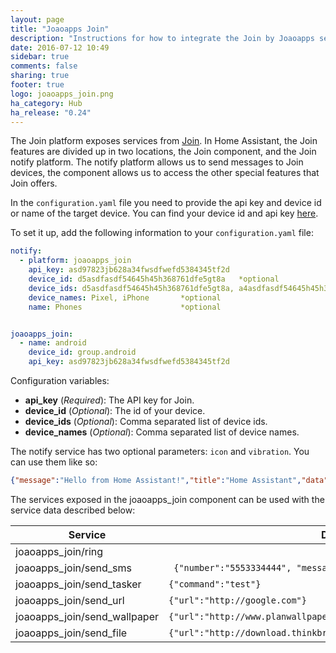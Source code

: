 ```yaml
---
layout: page
title: "Joaoapps Join"
description: "Instructions for how to integrate the Join by Joaoapps service within Home Assistant."
date: 2016-07-12 10:49
sidebar: true
comments: false
sharing: true
footer: true
logo: joaoapps_join.png
ha_category: Hub
ha_release: "0.24"
---
```



The Join platform exposes services from [Join](http://joaoapps.com/join). In Home Assistant, the Join features are divided up in two locations, the Join component, and the Join notify platform. The notify platform allows us to send messages to Join devices, the component allows us to access the other special features that Join offers.

In the `configuration.yaml` file you need to provide the api key and device id or name of the target device.  You can find your device id and api key [here](https://joinjoaomgcd.appspot.com/).

To set it up, add the following information to your `configuration.yaml` file:

```yaml
notify:
  - platform: joaoapps_join
    api_key: asd97823jb628a34fwsdfwefd5384345tf2d
    device_id: d5asdfasdf54645h45h368761dfe5gt8a   *optional
    device_ids: d5asdfasdf54645h45h368761dfe5gt8a, a4asdfasdf54645h45h368761dfe5gt3b  *optional
    device_names: Pixel, iPhone       *optional
    name: Phones                      *optional


joaoapps_join:
  - name: android
    device_id: group.android
    api_key: asd97823jb628a34fwsdfwefd5384345tf2d
```

Configuration variables:

- **api_key** (*Required*): The API key for Join.
- **device_id** (*Optional*): The id of your device.
- **device_ids** (*Optional*): Comma separated list of device ids.
- **device_names** (*Optional*): Comma separated list of device names.

The notify service has two optional parameters: `icon` and `vibration`.  You can use them like so:

```json
{"message":"Hello from Home Assistant!","title":"Home Assistant","data":{"icon":"https://goo.gl/xeetdy", "vibration":"0,65,706,86,657,95,668,100"}}
```

The services exposed in the joaoapps_join component can be used with the service data described below:

| Service                       | Data                                                              |
|------------------------------ |------------------------------------------------------------------ |
| joaoapps_join/ring            |                                                                   |
| joaoapps_join/send_sms        | ``` {"number":"5553334444", "message":"Hello!"}```                       |
| joaoapps_join/send_tasker     | ```{"command":"test"}```                                                |
| joaoapps_join/send_url        | ```{"url":"http://google.com"}```                                       |
| joaoapps_join/send_wallpaper  | ```{"url":"http://www.planwallpaper.com/static/images/ZhGEqAP.jpg"}```  |
| joaoapps_join/send_file       | ```{"url":"http://download.thinkbroadband.com/5MB.zip"}```              |

